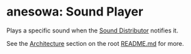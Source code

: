 # anesowa: Sound Player

Plays a specific sound when the [Sound Distributor](/sound-distributor) notifies it.

See the [Architecture](/#architecture) section on the root [README.md](/) for more.
